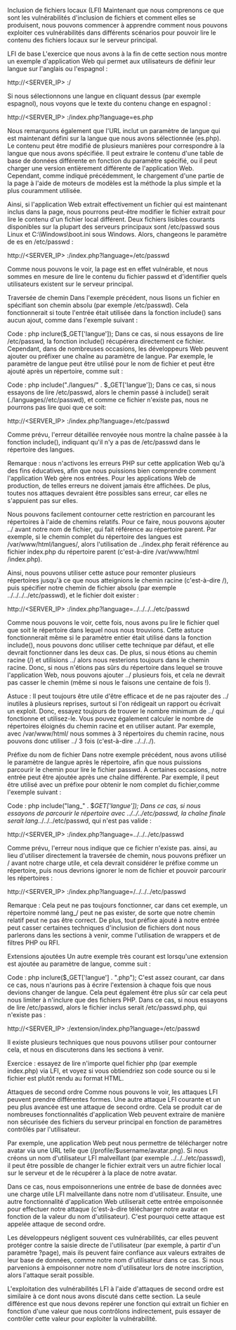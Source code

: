 Inclusion de fichiers locaux (LFI)
Maintenant que nous comprenons ce que sont les vulnérabilités d'inclusion de fichiers et comment elles se produisent, nous pouvons commencer à apprendre comment nous pouvons exploiter ces vulnérabilités dans différents scénarios pour pouvoir lire le contenu des fichiers locaux sur le serveur principal.

LFI de base
L'exercice que nous avons à la fin de cette section nous montre un exemple d'application Web qui permet aux utilisateurs de définir leur langue sur l'anglais ou l'espagnol :
   
http://<SERVER_IP> :<PORT>/


Si nous sélectionnons une langue en cliquant dessus (par exemple espagnol), nous voyons que le texte du contenu change en espagnol :
   
http://<SERVER_IP> :<PORT>/index.php?language=es.php


Nous remarquons également que l'URL inclut un paramètre de langue qui est maintenant défini sur la langue que nous avons sélectionnée (es.php). Le contenu peut être modifié de plusieurs manières pour correspondre à la langue que nous avons spécifiée. Il peut extraire le contenu d'une table de base de données différente en fonction du paramètre spécifié, ou il peut charger une version entièrement différente de l'application Web. Cependant, comme indiqué précédemment, le chargement d'une partie de la page à l'aide de moteurs de modèles est la méthode la plus simple et la plus couramment utilisée.

Ainsi, si l'application Web extrait effectivement un fichier qui est maintenant inclus dans la page, nous pourrons peut-être modifier le fichier extrait pour lire le contenu d'un fichier local différent. Deux fichiers lisibles courants disponibles sur la plupart des serveurs principaux sont /etc/passwd sous Linux et C:\Windows\boot.ini sous Windows. Alors, changeons le paramètre de es en /etc/passwd :
   
http://<SERVER_IP> :<PORT>/index.php?language=/etc/passwd


Comme nous pouvons le voir, la page est en effet vulnérable, et nous sommes en mesure de lire le contenu du fichier passwd et d'identifier quels utilisateurs existent sur le serveur principal.

Traversée de chemin
Dans l'exemple précédent, nous lisons un fichier en spécifiant son chemin absolu (par exemple /etc/passwd). Cela fonctionnerait si toute l'entrée était utilisée dans la fonction include() sans aucun ajout, comme dans l'exemple suivant :

Code : php
inclure($_GET['langue']);
Dans ce cas, si nous essayons de lire /etc/passwd, la fonction include() récupérera directement ce fichier. Cependant, dans de nombreuses occasions, les développeurs Web peuvent ajouter ou préfixer une chaîne au paramètre de langue. Par exemple, le paramètre de langue peut être utilisé pour le nom de fichier et peut être ajouté après un répertoire, comme suit :

Code : php
include("./langues/" . $_GET['langue']);
Dans ce cas, si nous essayons de lire /etc/passwd, alors le chemin passé à include() serait (./languages//etc/passwd), et comme ce fichier n'existe pas, nous ne pourrons pas lire quoi que ce soit:
   
http://<SERVER_IP> :<PORT>/index.php?language=/etc/passwd


Comme prévu, l'erreur détaillée renvoyée nous montre la chaîne passée à la fonction include(), indiquant qu'il n'y a pas de /etc/passwd dans le répertoire des langues.

Remarque : nous n'activons les erreurs PHP sur cette application Web qu'à des fins éducatives, afin que nous puissions bien comprendre comment l'application Web gère nos entrées. Pour les applications Web de production, de telles erreurs ne doivent jamais être affichées. De plus, toutes nos attaques devraient être possibles sans erreur, car elles ne s'appuient pas sur elles.

Nous pouvons facilement contourner cette restriction en parcourant les répertoires à l'aide de chemins relatifs. Pour ce faire, nous pouvons ajouter ../ avant notre nom de fichier, qui fait référence au répertoire parent. Par exemple, si le chemin complet du répertoire des langues est /var/www/html/langues/, alors l'utilisation de ../index.php ferait référence au fichier index.php du répertoire parent (c'est-à-dire /var/www/html /index.php).

Ainsi, nous pouvons utiliser cette astuce pour remonter plusieurs répertoires jusqu'à ce que nous atteignions le chemin racine (c'est-à-dire /), puis spécifier notre chemin de fichier absolu (par exemple ../../../../etc/passwd), et le fichier doit exister :
   
http://<SERVER_IP> :<PORT>/index.php?language=../../../../etc/passwd


Comme nous pouvons le voir, cette fois, nous avons pu lire le fichier quel que soit le répertoire dans lequel nous nous trouvions. Cette astuce fonctionnerait même si le paramètre entier était utilisé dans la fonction include(), nous pouvons donc utiliser cette technique par défaut, et elle devrait fonctionner dans les deux cas. De plus, si nous étions au chemin racine (/) et utilisions ../ alors nous resterions toujours dans le chemin racine. Donc, si nous n'étions pas sûrs du répertoire dans lequel se trouve l'application Web, nous pouvons ajouter ../ plusieurs fois, et cela ne devrait pas casser le chemin (même si nous le faisons une centaine de fois !).

Astuce : Il peut toujours être utile d'être efficace et de ne pas rajouter des ../ inutiles à plusieurs reprises, surtout si l'on rédigeait un rapport ou écrivait un exploit. Donc, essayez toujours de trouver le nombre minimum de ../ qui fonctionne et utilisez-le. Vous pouvez également calculer le nombre de répertoires éloignés du chemin racine et en utiliser autant. Par exemple, avec /var/www/html/ nous sommes à 3 répertoires du chemin racine, nous pouvons donc utiliser ../ 3 fois (c'est-à-dire ../../../).

Préfixe du nom de fichier
Dans notre exemple précédent, nous avons utilisé le paramètre de langue après le répertoire, afin que nous puissions parcourir le chemin pour lire le fichier passwd. À certaines occasions, notre entrée peut être ajoutée après une chaîne différente. Par exemple, il peut être utilisé avec un préfixe pour obtenir le nom complet du fichier,comme l'exemple suivant :

Code : php
include("lang_" . $_GET['langue']);
Dans ce cas, si nous essayons de parcourir le répertoire avec ../../../etc/passwd, la chaîne finale serait lang_../../../etc/passwd, qui n'est pas valide :
   
http://<SERVER_IP> :<PORT>/index.php?language=../../../etc/passwd


Comme prévu, l'erreur nous indique que ce fichier n'existe pas. ainsi, au lieu d'utiliser directement la traversée de chemin, nous pouvons préfixer un / avant notre charge utile, et cela devrait considérer le préfixe comme un répertoire, puis nous devrions ignorer le nom de fichier et pouvoir parcourir les répertoires :
   
http://<SERVER_IP> :<PORT>/index.php?language=/../../../etc/passwd


Remarque : Cela peut ne pas toujours fonctionner, car dans cet exemple, un répertoire nommé lang_/ peut ne pas exister, de sorte que notre chemin relatif peut ne pas être correct. De plus, tout préfixe ajouté à notre entrée peut casser certaines techniques d'inclusion de fichiers dont nous parlerons dans les sections à venir, comme l'utilisation de wrappers et de filtres PHP ou RFI.

Extensions ajoutées
Un autre exemple très courant est lorsqu'une extension est ajoutée au paramètre de langue, comme suit :

Code : php
inclure($_GET['langue'] . ".php");
C'est assez courant, car dans ce cas, nous n'aurions pas à écrire l'extension à chaque fois que nous devions changer de langue. Cela peut également être plus sûr car cela peut nous limiter à n'inclure que des fichiers PHP. Dans ce cas, si nous essayons de lire /etc/passwd, alors le fichier inclus serait /etc/passwd.php, qui n'existe pas :
   
http://<SERVER_IP> :<PORT>/extension/index.php?language=/etc/passwd


Il existe plusieurs techniques que nous pouvons utiliser pour contourner cela, et nous en discuterons dans les sections à venir.

Exercice : essayez de lire n'importe quel fichier php (par exemple index.php) via LFI, et voyez si vous obtiendriez son code source ou si le fichier est plutôt rendu au format HTML.

Attaques de second ordre
Comme nous pouvons le voir, les attaques LFI peuvent prendre différentes formes. Une autre attaque LFI courante et un peu plus avancée est une attaque de second ordre. Cela se produit car de nombreuses fonctionnalités d'application Web peuvent extraire de manière non sécurisée des fichiers du serveur principal en fonction de paramètres contrôlés par l'utilisateur.

Par exemple, une application Web peut nous permettre de télécharger notre avatar via une URL telle que (/profile/$username/avatar.png). Si nous créons un nom d'utilisateur LFI malveillant (par exemple ../../../etc/passwd), il peut être possible de changer le fichier extrait vers un autre fichier local sur le serveur et de le récupérer à la place de notre avatar.

Dans ce cas, nous empoisonnerions une entrée de base de données avec une charge utile LFI malveillante dans notre nom d'utilisateur. Ensuite, une autre fonctionnalité d'application Web utiliserait cette entrée empoisonnée pour effectuer notre attaque (c'est-à-dire télécharger notre avatar en fonction de la valeur du nom d'utilisateur). C'est pourquoi cette attaque est appelée attaque de second ordre.

Les développeurs négligent souvent ces vulnérabilités, car elles peuvent protéger contre la saisie directe de l'utilisateur (par exemple, à partir d'un paramètre ?page), mais ils peuvent faire confiance aux valeurs extraites de leur base de données, comme notre nom d'utilisateur dans ce cas. Si nous parvenions à empoisonner notre nom d'utilisateur lors de notre inscription, alors l'attaque serait possible.

L'exploitation des vulnérabilités LFI à l'aide d'attaques de second ordre est similaire à ce dont nous avons discuté dans cette section. La seule différence est que nous devons repérer une fonction qui extrait un fichier en fonction d'une valeur que nous contrôlons indirectement, puis essayer de contrôler cette valeur pour exploiter la vulnérabilité.